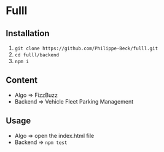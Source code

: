 # Fulll

## Installation

1. `git clone https://github.com/Philippe-Beck/fulll.git`
2. `cd fulll/backend`
3. `npm i`

## Content

- Algo => FizzBuzz
- Backend => Vehicle Fleet Parking Management

## Usage

- Algo => open the index.html file
- Backend => `npm test`
